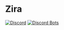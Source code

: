 # Zira
[![Discord](https://discordapp.com/api/guilds/268251138841772032/widget.png?style=shield)](https://zira.pw/support)
[![Discord Bots](https://discordbots.org/api/widget/status/275813801792634880.svg)](https://discordbots.org/bot/275813801792634880)
